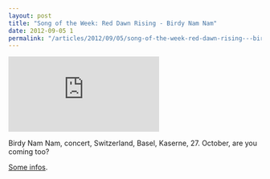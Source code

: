 ```yaml
---
layout: post
title: "Song of the Week: Red Dawn Rising - Birdy Nam Nam"
date: 2012-09-05 1
permalink: "/articles/2012/09/05/song-of-the-week-red-dawn-rising---birdy-nam-nam.html"
---
```


<iframe src="https://embed.spotify.com/?uri=spotify:track:4LIuTkElFDA3U8mUcCSxET" class="spotify" frameborder="0" allowtransparency="true"></iframe>

Birdy Nam Nam, concert, Switzerland, Basel, Kaserne, 27. October, are you coming too? 

[Some infos](http://www.kaserne-basel.ch/Musik/Birdy_Nam_Nam/Birdy_Nam_Nam_2012-1).
